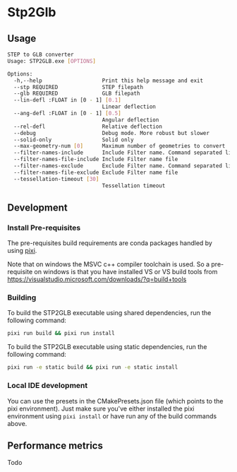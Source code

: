 # Stp2Glb

## Usage

```bash
STEP to GLB converter
Usage: STP2GLB.exe [OPTIONS]

Options:
  -h,--help                   Print this help message and exit
  --stp REQUIRED              STEP filepath
  --glb REQUIRED              GLB filepath
  --lin-defl :FLOAT in [0 - 1] [0.1]
                              Linear deflection
  --ang-defl :FLOAT in [0 - 1] [0.5]
                              Angular deflection
  --rel-defl                  Relative deflection
  --debug                     Debug mode. More robust but slower
  --solid-only                Solid only
  --max-geometry-num [0]      Maximum number of geometries to convert
  --filter-names-include      Include Filter name. Command separated list
  --filter-names-file-include Include Filter name file
  --filter-names-exclude      Exclude Filter name. Command separated list
  --filter-names-file-exclude Exclude Filter name file
  --tessellation-timeout [30]
                              Tessellation timeout
```


 
## Development

### Install Pre-requisites

The pre-requisites build requirements are conda packages handled by using [pixi](https://pixi.sh).

Note that on windows the MSVC c++ compiler toolchain is used. 
So a pre-requisite on windows is that you have installed VS or VS build tools from https://visualstudio.microsoft.com/downloads/?q=build+tools

### Building

To build the STP2GLB executable using shared dependencies, run the following command: 
```bash
pixi run build && pixi run install
```

To build the STP2GLB executable using static dependencies, run the following command:
```bash
pixi run -e static build && pixi run -e static install
```


### Local IDE development

You can use the presets in the CMakePresets.json file (which points to the pixi environment). Just make sure you've
either installed the pixi environment using `pixi install` or have run any of the build commands above.


## Performance metrics
Todo
